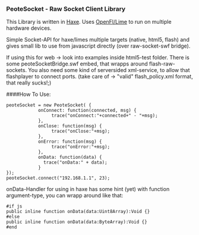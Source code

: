 ### PeoteSocket - Raw Socket Client Library

This Library is written in [Haxe](http://haxe.org). Uses [OpenFl/Lime](http://www.openfl.org/documentation/setup/install-haxe/)
to run on multiple hardware devices.

Simple Socket-API for haxe/limes multiple targets (native, html5, flash)
and gives small lib to use from javascript directly (over raw-socket-swf bridge).

If using this for web -> look into examples inside html5-test folder.
There is some peoteSocketBridge.swf embed, that wrapps around flash-raw-sockets.
You also need some kind of serversided xml-service, to allow
that flashplayer to connect ports. (take care of -> "valid" flash_policy.xml format,
that really sucks!;)

####How To Use:
```
peoteSocket = new PeoteSocket( {
			onConnect: function(connected, msg) {
				 trace("onConnect:"+connected+" - "+msg);
			},
			onClose: function(msg) {
				 trace("onClose:"+msg);
			},
			onError: function(msg) {
				 trace("onError:"+msg);
			},
			onData: function(data) {
			  trace("onData:" + data);
			}
});
peoteSocket.connect("192.168.1.1", 23);
```
onData-Handler for using in haxe has some hint (yet) with
function argument-type, you can wrapp around like that:
```
#if js
public inline function onData(data:Uint8Array):Void {}
#else
public inline function onData(data:ByteArray):Void {}
#end
```
